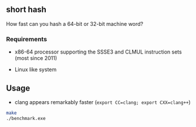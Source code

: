 ## short hash

How fast can you hash a 64-bit or 32-bit machine word?

### Requirements

- x86-64 processor supporting the SSSE3 and CLMUL instruction sets
  (most since 2011)

- Linux like system

## Usage

- clang appears remarkably faster (``export CC=clang; export CXX=clang++``)

```bash
make
./benchmark.exe
```


